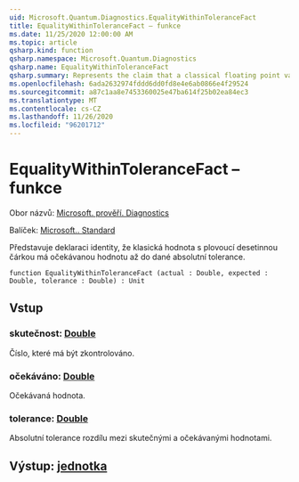 ```yaml
---
uid: Microsoft.Quantum.Diagnostics.EqualityWithinToleranceFact
title: EqualityWithinToleranceFact – funkce
ms.date: 11/25/2020 12:00:00 AM
ms.topic: article
qsharp.kind: function
qsharp.namespace: Microsoft.Quantum.Diagnostics
qsharp.name: EqualityWithinToleranceFact
qsharp.summary: Represents the claim that a classical floating point value has the expected value up to a given absolute tolerance.
ms.openlocfilehash: 6ada2632974fddd6dd0fd8e4e6ab0866e4f29524
ms.sourcegitcommit: a87c1aa8e7453360025e47ba614f25b02ea84ec3
ms.translationtype: MT
ms.contentlocale: cs-CZ
ms.lasthandoff: 11/26/2020
ms.locfileid: "96201712"
---
```

# <a name="equalitywithintolerancefact-function"></a>EqualityWithinToleranceFact – funkce

Obor názvů: [Microsoft. prověří. Diagnostics](xref:Microsoft.Quantum.Diagnostics)

Balíček: [Microsoft.. Standard](https://nuget.org/packages/Microsoft.Quantum.Standard)


Představuje deklaraci identity, že klasická hodnota s plovoucí desetinnou čárkou má očekávanou hodnotu až do dané absolutní tolerance.

```qsharp
function EqualityWithinToleranceFact (actual : Double, expected : Double, tolerance : Double) : Unit
```


## <a name="input"></a>Vstup

### <a name="actual--double"></a>skutečnost: [Double](xref:microsoft.quantum.lang-ref.double)

Číslo, které má být zkontrolováno.


### <a name="expected--double"></a>očekáváno: [Double](xref:microsoft.quantum.lang-ref.double)

Očekávaná hodnota.


### <a name="tolerance--double"></a>tolerance: [Double](xref:microsoft.quantum.lang-ref.double)

Absolutní tolerance rozdílu mezi skutečnými a očekávanými hodnotami.



## <a name="output--unit"></a>Výstup: [jednotka](xref:microsoft.quantum.lang-ref.unit)

